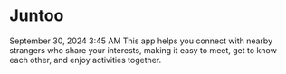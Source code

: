 # Juntoo
September 30, 2024 3:45 AM
This app helps you connect with nearby strangers who share your interests, making it easy to meet, get to know each other, and enjoy activities together.